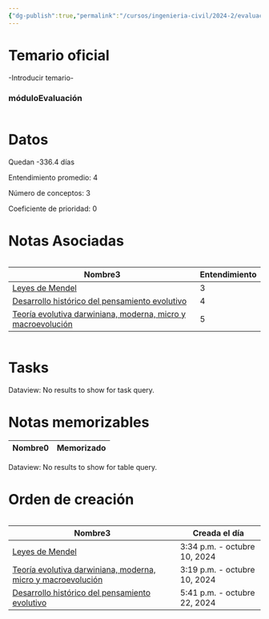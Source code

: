 ```yaml
---
{"dg-publish":true,"permalink":"/cursos/ingenieria-civil/2024-2/evaluaciones/biologia-de-organismos-y-comunidades/c3-bio-110-c/","tags":["evaluación"]}
---
```


# Temario oficial
-Introducir temario-
<h3><span>móduloEvaluación</span></h3><p><span><div class="block-language-dataviewjs node-insert-event" style="overflow-x: auto;"><h1 dir="auto"><span>Datos</span></h1><p dir="auto"><span>Quedan -336.4 días</span></p><p dir="auto"><span>Entendimiento promedio: 4</span></p><p dir="auto"><span>Número de conceptos: 3</span></p><p dir="auto"><span>Coeficiente de prioridad: 0</span></p><h1 dir="auto"><span>Notas Asociadas</span></h1><div dir="auto" style="overflow-x: auto;"><table class="dataview table-view-table"><thead class="table-view-thead"><tr class="table-view-tr-header"><th class="table-view-th" dir="auto"><span>Nombre</span><span class="dataview small-text">3</span></th><th class="table-view-th" dir="auto"><span>Entendimiento</span></th></tr></thead><tbody class="table-view-tbody"><tr><td dir="auto"><span><a data-tooltip-position="top" aria-label="Cursos/Ingeniería Civil/2024-2/Biología de Organismos y Comunidades/2 Genética y Evolución/Leyes de Mendel.md" data-href="Cursos/Ingeniería Civil/2024-2/Biología de Organismos y Comunidades/2 Genética y Evolución/Leyes de Mendel.md" href="Cursos/Ingeniería Civil/2024-2/Biología de Organismos y Comunidades/2 Genética y Evolución/Leyes de Mendel.md" class="original-internal-link" target="_blank" rel="noopener nofollow" style="display: none;">Leyes de Mendel</a><a data-tooltip-position="top" aria-label="Cursos/Ingeniería Civil/2024-2/Biología de Organismos y Comunidades/2 Genética y Evolución/Leyes de Mendel.md" data-href="Cursos/Ingeniería Civil/2024-2/Biología de Organismos y Comunidades/2 Genética y Evolución/Leyes de Mendel.md" href="Cursos/Ingeniería Civil/2024-2/Biología de Organismos y Comunidades/2 Genética y Evolución/Leyes de Mendel.md" class="internal-link mathLink-internal-link" target="_blank" rel="noopener nofollow">Leyes de Mendel</a></span></td><td dir="auto"><span>3</span></td></tr><tr><td dir="auto"><span><a data-tooltip-position="top" aria-label="Cursos/Ingeniería Civil/2024-2/Biología de Organismos y Comunidades/2 Genética y Evolución/Desarrollo histórico del pensamiento evolutivo.md" data-href="Cursos/Ingeniería Civil/2024-2/Biología de Organismos y Comunidades/2 Genética y Evolución/Desarrollo histórico del pensamiento evolutivo.md" href="Cursos/Ingeniería Civil/2024-2/Biología de Organismos y Comunidades/2 Genética y Evolución/Desarrollo histórico del pensamiento evolutivo.md" class="original-internal-link" target="_blank" rel="noopener nofollow" style="display: none;">Desarrollo histórico del pensamiento evolutivo</a><a data-tooltip-position="top" aria-label="Cursos/Ingeniería Civil/2024-2/Biología de Organismos y Comunidades/2 Genética y Evolución/Desarrollo histórico del pensamiento evolutivo.md" data-href="Cursos/Ingeniería Civil/2024-2/Biología de Organismos y Comunidades/2 Genética y Evolución/Desarrollo histórico del pensamiento evolutivo.md" href="Cursos/Ingeniería Civil/2024-2/Biología de Organismos y Comunidades/2 Genética y Evolución/Desarrollo histórico del pensamiento evolutivo.md" class="internal-link mathLink-internal-link" target="_blank" rel="noopener nofollow">Desarrollo histórico del pensamiento evolutivo</a></span></td><td dir="auto"><span>4</span></td></tr><tr><td dir="auto"><span><a data-tooltip-position="top" aria-label="Cursos/Ingeniería Civil/2024-2/Biología de Organismos y Comunidades/2 Genética y Evolución/Teoría evolutiva darwiniana, moderna, micro y macroevolución.md" data-href="Cursos/Ingeniería Civil/2024-2/Biología de Organismos y Comunidades/2 Genética y Evolución/Teoría evolutiva darwiniana, moderna, micro y macroevolución.md" href="Cursos/Ingeniería Civil/2024-2/Biología de Organismos y Comunidades/2 Genética y Evolución/Teoría evolutiva darwiniana, moderna, micro y macroevolución.md" class="original-internal-link" target="_blank" rel="noopener nofollow" style="display: none;">Teoría evolutiva darwiniana, moderna, micro y macroevolución</a><a data-tooltip-position="top" aria-label="Cursos/Ingeniería Civil/2024-2/Biología de Organismos y Comunidades/2 Genética y Evolución/Teoría evolutiva darwiniana, moderna, micro y macroevolución.md" data-href="Cursos/Ingeniería Civil/2024-2/Biología de Organismos y Comunidades/2 Genética y Evolución/Teoría evolutiva darwiniana, moderna, micro y macroevolución.md" href="Cursos/Ingeniería Civil/2024-2/Biología de Organismos y Comunidades/2 Genética y Evolución/Teoría evolutiva darwiniana, moderna, micro y macroevolución.md" class="internal-link mathLink-internal-link" target="_blank" rel="noopener nofollow">Teoría evolutiva darwiniana, moderna, micro y macroevolución</a></span></td><td dir="auto"><span>5</span></td></tr></tbody></table></div><h1 dir="auto"><span>Tasks</span></h1><div><div class="dataview dataview-error-box"><p class="dataview dataview-error-message" dir="auto">Dataview: No results to show for task query.</p></div></div><h1 dir="auto"><span>Notas memorizables</span></h1><div><table class="dataview table-view-table"><thead class="table-view-thead"><tr class="table-view-tr-header"><th class="table-view-th"><span>Nombre</span><span class="dataview small-text">0</span></th><th class="table-view-th"><span>Memorizado</span></th></tr></thead><tbody class="table-view-tbody"></tbody></table><div class="dataview dataview-error-box"><p class="dataview dataview-error-message" dir="auto">Dataview: No results to show for table query.</p></div></div><h1 dir="auto"><span>Orden de creación</span></h1><div dir="auto" style="overflow-x: auto;"><table class="dataview table-view-table"><thead class="table-view-thead"><tr class="table-view-tr-header"><th class="table-view-th" dir="auto"><span>Nombre</span><span class="dataview small-text">3</span></th><th class="table-view-th" dir="auto"><span>Creada el día</span></th></tr></thead><tbody class="table-view-tbody"><tr><td dir="auto"><span><a data-tooltip-position="top" aria-label="Cursos/Ingeniería Civil/2024-2/Biología de Organismos y Comunidades/2 Genética y Evolución/Leyes de Mendel.md" data-href="Cursos/Ingeniería Civil/2024-2/Biología de Organismos y Comunidades/2 Genética y Evolución/Leyes de Mendel.md" href="Cursos/Ingeniería Civil/2024-2/Biología de Organismos y Comunidades/2 Genética y Evolución/Leyes de Mendel.md" class="original-internal-link" target="_blank" rel="noopener nofollow" style="display: none;">Leyes de Mendel</a><a data-tooltip-position="top" aria-label="Cursos/Ingeniería Civil/2024-2/Biología de Organismos y Comunidades/2 Genética y Evolución/Leyes de Mendel.md" data-href="Cursos/Ingeniería Civil/2024-2/Biología de Organismos y Comunidades/2 Genética y Evolución/Leyes de Mendel.md" href="Cursos/Ingeniería Civil/2024-2/Biología de Organismos y Comunidades/2 Genética y Evolución/Leyes de Mendel.md" class="internal-link mathLink-internal-link" target="_blank" rel="noopener nofollow">Leyes de Mendel</a></span></td><td dir="ltr">3:34 p.m. - octubre 10, 2024</td></tr><tr><td dir="auto"><span><a data-tooltip-position="top" aria-label="Cursos/Ingeniería Civil/2024-2/Biología de Organismos y Comunidades/2 Genética y Evolución/Teoría evolutiva darwiniana, moderna, micro y macroevolución.md" data-href="Cursos/Ingeniería Civil/2024-2/Biología de Organismos y Comunidades/2 Genética y Evolución/Teoría evolutiva darwiniana, moderna, micro y macroevolución.md" href="Cursos/Ingeniería Civil/2024-2/Biología de Organismos y Comunidades/2 Genética y Evolución/Teoría evolutiva darwiniana, moderna, micro y macroevolución.md" class="original-internal-link" target="_blank" rel="noopener nofollow" style="display: none;">Teoría evolutiva darwiniana, moderna, micro y macroevolución</a><a data-tooltip-position="top" aria-label="Cursos/Ingeniería Civil/2024-2/Biología de Organismos y Comunidades/2 Genética y Evolución/Teoría evolutiva darwiniana, moderna, micro y macroevolución.md" data-href="Cursos/Ingeniería Civil/2024-2/Biología de Organismos y Comunidades/2 Genética y Evolución/Teoría evolutiva darwiniana, moderna, micro y macroevolución.md" href="Cursos/Ingeniería Civil/2024-2/Biología de Organismos y Comunidades/2 Genética y Evolución/Teoría evolutiva darwiniana, moderna, micro y macroevolución.md" class="internal-link mathLink-internal-link" target="_blank" rel="noopener nofollow">Teoría evolutiva darwiniana, moderna, micro y macroevolución</a></span></td><td dir="ltr">3:19 p.m. - octubre 10, 2024</td></tr><tr><td dir="auto"><span><a data-tooltip-position="top" aria-label="Cursos/Ingeniería Civil/2024-2/Biología de Organismos y Comunidades/2 Genética y Evolución/Desarrollo histórico del pensamiento evolutivo.md" data-href="Cursos/Ingeniería Civil/2024-2/Biología de Organismos y Comunidades/2 Genética y Evolución/Desarrollo histórico del pensamiento evolutivo.md" href="Cursos/Ingeniería Civil/2024-2/Biología de Organismos y Comunidades/2 Genética y Evolución/Desarrollo histórico del pensamiento evolutivo.md" class="original-internal-link" target="_blank" rel="noopener nofollow" style="display: none;">Desarrollo histórico del pensamiento evolutivo</a><a data-tooltip-position="top" aria-label="Cursos/Ingeniería Civil/2024-2/Biología de Organismos y Comunidades/2 Genética y Evolución/Desarrollo histórico del pensamiento evolutivo.md" data-href="Cursos/Ingeniería Civil/2024-2/Biología de Organismos y Comunidades/2 Genética y Evolución/Desarrollo histórico del pensamiento evolutivo.md" href="Cursos/Ingeniería Civil/2024-2/Biología de Organismos y Comunidades/2 Genética y Evolución/Desarrollo histórico del pensamiento evolutivo.md" class="internal-link mathLink-internal-link" target="_blank" rel="noopener nofollow">Desarrollo histórico del pensamiento evolutivo</a></span></td><td dir="ltr">5:41 p.m. - octubre 22, 2024</td></tr></tbody></table></div></div></span></p>
